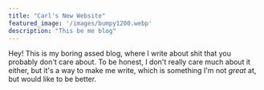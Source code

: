 ```yaml
---
title: "Carl's New Website"
featured_image: '/images/bumpy1200.webp'
description: "This be me blog"
---
```

Hey! This is my boring assed blog, where I write about shit that you probably don't care about. To be honest, I don't really care much about it either, but 
it's a way to make me write, which is something I'm not _great_ at, but would like to be better.
